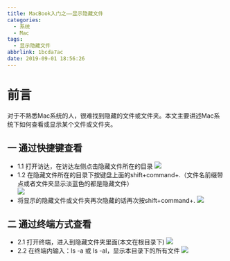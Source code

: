 ```yaml
---
title: MacBook入门之——显示隐藏文件
categories:
  - 系统
  - Mac
tags:
  - 显示隐藏文件
abbrlink: 1bcda7ac
date: 2019-09-01 18:56:26
---
```

# 前言

对于不熟悉Mac系统的人，很难找到隐藏的文件或文件夹。本文主要讲述Mac系统下如何查看或显示某个文件或文件夹。

<!--more-->

## 一 通过快捷键查看

* 1.1 打开访达，在访达左侧点击隐藏文件所在的目录
	![][1]
* 1.2 在隐藏文件所在的目录下按键盘上面的shift+command+.（文件名前缀带点或者文件夹显示淡蓝色的都是隐藏文件）	
	![][2]
* 将显示的隐藏文件或文件夹再次隐藏的话再次按shift+command+.
	![][1]

## 二 通过终端方式查看

* 2.1 打开终端，进入到隐藏文件夹里面(本文在根目录下)
	![][3]
* 2.2 在终端内输入：ls -a 或 ls -al，显示本目录下的所有文件
	![][4]
	




[1]: https://raw.githubusercontent.com/PGzxc/CDN/master/blog-image/mac-hidden-show-finder-file-open.png
[2]: https://raw.githubusercontent.com/PGzxc/CDN/master/blog-image/mac-hidden-show-finder-file-show.png
[3]: https://raw.githubusercontent.com/PGzxc/CDN/master/blog-image/mac-hidden-terminal-input-dir.png
[4]: https://raw.githubusercontent.com/PGzxc/CDN/master/blog-image/mac-hidden-terminal-show.png

